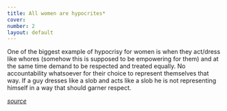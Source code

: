 ```yaml
---
title: All women are hypocrites*
cover: 
number: 2
layout: default
---
```


One of the biggest example of hypocrisy for women is when they act/dress like whores (somehow this is supposed to be empowering for them) and at the same time demand to be respected and treated equally. No accountability whatsoever for their choice to represent themselves that way. If a guy dresses like a slob and acts like a slob he is not representing himself in a way that should garner respect.


[*source*](https://www.mgtow.com/forums/topic/the-hypocrisy-stupidity-and-cowardness-of-women/)